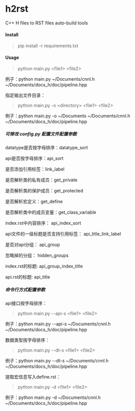 # h2rst

C++ H files to RST files auto-build tools

#### Install
> pip install -r requirements.txt

#### Usage
> python main.py <file1\> <file2\>

例子：python main.py ~/Documents/cnnl.h ~/Documents/docs_h/doc/pipeline.hpp

指定输出文件目录：
> python main.py -o <directory\> <file1\> <file2\>

例子：python main.py -o ~/Documents ~/Documents/cnnl.h ~/Documents/docs_h/doc/pipeline.hpp

##### 可修改 config.py 配置文件配置参数

datatype是否按字母排序：datatype_sort

api是否按字母排序：api_sort

是否添加引用标签：link_label

是否解析类的私有成员：get_private

是否解析类的保护成员：get_protected

是否解析宏定义：get_define

是否解析类中的成员变量：get_class_variable

index.rst中内容排序： api_index_sort

api文件的一级标题是否支持引用标签： api_title_link_label

是否对api分组： api_group

忽略掉的分组： hidden_groups

index.rst的标题: api_group_index_title

api.rst的标题: api_title

##### 命令行方式配置参数

api接口按字母排序：
> python main.py --api-s <file1\> <file2\>

例子：python main.py --api-s ~/Documents/cnnl.h ~/Documents/docs_h/doc/pipeline.hpp

数据类型按字母排序：
> python main.py --dt-s <file1\> <file2\>

例子：python main.py --dt-s ~/Documents/cnnl.h ~/Documents/docs_h/doc/pipeline.hpp

提取宏信息写入define.rst：
> python main.py -d <file1\> <file2\>

例子：python main.py -d ~/Documents/cnnl.h ~/Documents/docs_h/doc/pipeline.hpp
